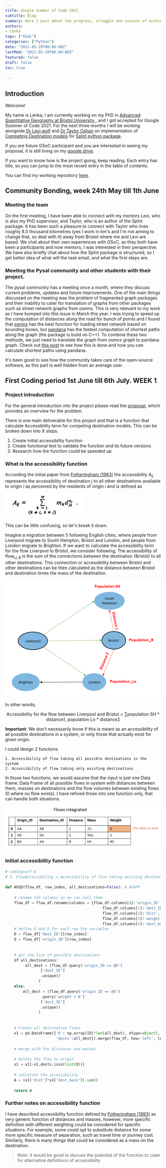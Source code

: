 ```yaml
---
title: Google Summer of Code 2021
subtitle: Blog
summary: Here I post about the progress, struggle and success of working on project under GSoC 2021
authors:
- Lenka
tags: ["GSoC"]
categories: ["Python"]
date: "2021-05-29T00:00:00Z"
lastMod: "2021-05-29T00:00:00Z"
featured: false
draft: false
toc: true

---
```

## Introduction

Welcome!

My name is Lenka, I am currently working on my PhD in [Advanced Quantitative Geography at Bristol University ](http://www.bristol.ac.uk/cmm/aqm/), and I got accepted for Google Summer of Code 2021.
For the next three months I will be working alongside [Dr Levi wolf](http://ljwolf.org/) and [Dr Taylor Oshan](https://geog.umd.edu/facultyprofile/oshan/taylor) on implementation of [Competing Destination models](https://journals.sagepub.com/doi/10.1177/0308518X8301500103) for [SpInt python package](https://github.com/pysal/spint).

If you are future GSoC participant and you are interested in seeing my proposal, it is still living on my [google drive](https://docs.google.com/document/d/1VP77-qC2dXMa1_aYVM_R-q7a9DZS5WXHbw0QRN3v2A4/edit?usp=sharing).

If you want to know how is the project going, keep reading. Each entry has title, so you can jump to the most recent entry in the table of contents.

You can find my working repository [here](https://github.com/lenkahas/spint).

## Community Bonding, week 24th May till 1th June

### Meeting the team

On the first meeting, I have been able to connect with my mentors Levi, who is also my PhD supervisor, and Taylor, who is an author of the SpInt package. It has been such a pleasure to connect with Taylor who lives roughly 8.5 thousand kilometres (yes I work in km's and I'm not aiming to change that, so deal with it) away from Bristol where me and Levi are based. We chat about their own experiences with GSoC, as they both have been a participants and now mentors, I was interested in their perspective.  
We have also briefly chat about how the SpInt package is structured, so I get better idea of what will the task entail, and what the first steps are. 

### Meeting the Pysal community and other students with their project.

The pysal community has a meeting once a month, where they discuss current problems, updates and future improvements.
One of the main things discussed on the meeting was the problem of fragmented graph packages and their inability to cater for translation of graphs from other packages such as street network graphs from osmnx. This is very relevant to my work as I have bumped into this issue in March this year. I was trying to speed up the computation of distances along the road for bunch of points and I found that [osmnx](https://github.com/gboeing/osmnx) has the best function for loading street network based on bounding boxes, but [pandana](https://github.com/UDST/pandana) has the fastest computation of shortest paths along the graph (the package is build on C++). To combine these two methods, we just need to translate the graph from osmnx graph to pandana graph. Check out [this post](https://lenkahas.com/post/pandana.html#) to see how this is done and how you can calculate shortest paths using pandana.

It's been good to see how the community takes care of the open-source software, as this part is well hidden from an average user.


## First Coding period 1st June till 6th July. WEEK 1

### Project introduction

For the general introduction into the project please read the [proposal](https://docs.google.com/document/d/1VP77-qC2dXMa1_aYVM_R-q7a9DZS5WXHbw0QRN3v2A4/edit), which provides an overview for the problem. 

There is one main deliverable for this project and that is a function that calculate Accessibility term for competing destination models.
This can be broken down into X steps.
1. Create initial accessibility function
2. Create functional test to validate the function and its future versions
3. Research how the function could be speeded up

### What is the accessibility function

According the initial paper from [Fotheringham (1983)](https://risweb.st-andrews.ac.uk/portal/en/researchoutput/a-new-set-of-spatial-interaction-models-the-theory-of-competing-destinations(8c3f7c99-5efc-4774-9d91-17e0482cecfd)/export.html) the accessibility $A_{ij}$ represents the accessibility of destination $j$ to all other destinations available to origin $i$ as perceived by the residents of origin $i$ and is defined as

![png](./acc1.png)

This can be little confusing, so let's break it down.

Imagine a migration between 5 following English cities, where people from Liverpool migrate to South Hampton, Bristol and London, and people from London migrate to Brighton.
If we want to calculate the accessibility term for the flow Liverpool to Bristol, we consider following; The accessibility of $\text{flow}_{Li,B}$ is the sum of the connections between the destination (Bristol) to all other destinations. This connection or accessibility between Bristol and other destinations can be then calculated as the distance between Bristol and destination times the mass of the destination. 

![png](./Graph_acc.png)

In other words;

$$  \text{Accessibility for the flow between Liverpool and Bristol} = \sum \text{population SH * distance1, population Lo * distance2} $$

**Important**: We don't necessarily know if this is meant as an accessibility of all possible destinations in a system, or only those that actually exist for given origin.

I could design 2 functions

    1. Accessibility of flow taking all possible destinations in the system 
    2. Accessibility of flow taking only existing destinations

In those two functions, we would assume that the input is just one Data frame: Data Frame of all possible flows in system with distances between them, masses on destinations and the flow volumes between existing flows (0 where no flow exists).
I have refined those into one function only, that can handle both situations.

![png](./table2.png)



### Initial accessibility function


```python
# coding=utf-8
# 3. FlowAccessibility = Accessibility of flow taking existing destinations

def AFED(flow_df, row_index, all_destinations=False): # AFAPF
    
    # rename teh columns so we can call them 
    flow_df = flow_df.rename(columns = {flow_df.columns[0]:'origin_ID', 
                                            flow_df.columns[1]:'dest_ID', 
                                            flow_df.columns[2]:'dist', 
                                            flow_df.columns[3]:'weight', 
                                            flow_df.columns[4]:'dest_mass'})
    # define O and D for each row the variables
    D = flow_df['dest_ID'][row_index]
    O = flow_df['origin_ID'][row_index]
    
    
    # get the list of possible destinations 
    if all_destinations:
         all_dest = (flow_df.query('origin_ID == @O')
                ['dest_ID']
                .unique()
               )
    else:
        all_dest = (flow_df.query('origin_ID == @O')
                .query('weight > 0')
                ['dest_ID']
                .unique()
               )

        
    # Create all destination flows 
    x1 = pd.DataFrame({'D': np.array([D]*len(all_dest), dtype=object), 
                       'dests':all_dest}).merge(flow_df, how='left', left_on=['D','dests'], right_on=['origin_ID','dest_ID'])
    
    # merge with the distances and masses 
    
    # Delete the flow to origin
    x1 = x1[~x1.dests.isin(list(O))]    

    # calculate the accessibility
    A = (x1['dist']*x1['dest_mass']).sum()

    return A
```

### Further notes on accessibility function

I have described accessibility function defined by [Fotheringham (1983)](https://risweb.st-andrews.ac.uk/portal/en/researchoutput/a-new-set-of-spatial-interaction-models-the-theory-of-competing-destinations(8c3f7c99-5efc-4774-9d91-17e0482cecfd)/export.html) as very generic function of distances and masses, however, more specific definition with different weighting could be considered for specific situations. For example, some could opt to substitute distance for some more specific measure of separation, such as travel time or journey cost. Similarly, there is many things that could be considered as a mass on the destination. 

> Note: it would be good to discuss the potential of the function to cater for alternative definitions of accessibility




```python

```
